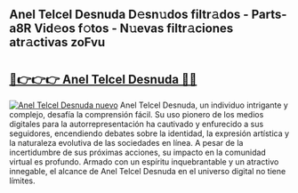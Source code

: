 ## Anel Telcel Desnuda D𝚎sn𝚞dos filtr𝚊dos - Parts-a8R Vid𝚎os f𝚘tos - N𝚞evas filtr𝚊ciones atr𝚊ctivas zoFvu

# <h2><a href="http://mb8ldk.tromn.icu/?c=Anel+Telcel+Desnuda">🔗👉👉👉 Anel Telcel Desnuda 🔗🔗</a></h2>

[![Anel Telcel Desnuda nuevo](https://i.imgur.com/pEAQMta.gif)](http://mb8ldk.tromn.icu/?c=Anel+Telcel+Desnuda)
Anel Telcel Desnuda, un individuo intrigante y complejo, desafía la comprensión fácil. Su uso pionero de los medios digitales para la autorrepresentación ha cautivado y enfurecido a sus seguidores, encendiendo debates sobre la identidad, la expresión artística y la naturaleza evolutiva de las sociedades en línea. A pesar de la incertidumbre de sus próximas acciones, su impacto en la comunidad virtual es profundo. Armado con un espíritu inquebrantable y un atractivo innegable, el alcance de Anel Telcel Desnuda en el universo digital no tiene límites.
